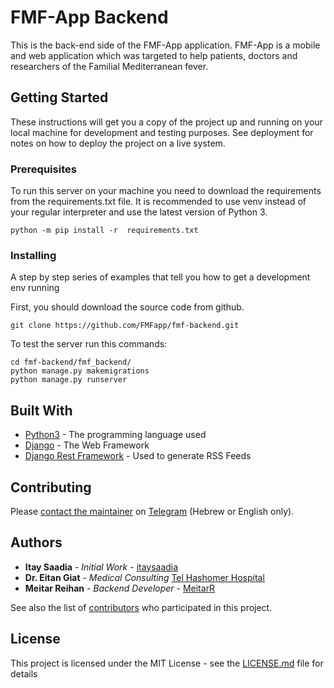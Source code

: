 # FMF-App Backend

This is the back-end side of the FMF-App application. 
FMF-App is a mobile and web application which was targeted to help patients, doctors and researchers of the Familial Mediterranean fever.

## Getting Started

These instructions will get you a copy of the project up and running on your local machine for development and testing purposes. See deployment for notes on how to deploy the project on a live system.

### Prerequisites

To run this server on your machine you need to download the requirements from the requirements.txt file. 
It is recommended to use venv instead of your regular interpreter and use the latest version of Python 3.
```
python -m pip install -r  requirements.txt
```

### Installing

A step by step series of examples that tell you how to get a development env running

First, you should download the source code from github.
```
git clone https://github.com/FMFapp/fmf-backend.git 
```

To test the server run this commands:
```
cd fmf-backend/fmf_backend/
python manage.py makemigrations
python manage.py runserver
```

## Built With

* [Python3](https://www.python.org/) - The programming language used
* [Django](https://www.djangoproject.com/) - The Web Framework
* [Django Rest Framework](https://www.django-rest-framework.org/) - Used to generate RSS Feeds

## Contributing

Please [contact the maintainer](https://t.me/d4rk_0lympus) on [Telegram](https://telegram.org/) (Hebrew or English only).


## Authors

* **Itay Saadia** - *Initial Work* - [itaysaadia](https://github.com/itaysaadia)
* **Dr. Eitan Giat** - *Medical Consulting* [Tel Hashomer Hospital](https://www.sheba.co.il/%D7%93%D7%A8_%D7%90%D7%99%D7%AA%D7%9F_%D7%92%D7%99%D7%90%D7%AA)
* **Meitar Reihan** - *Backend Developer* - [MeitarR](https://github.com/MeitarR)

See also the list of [contributors](https://github.com/FMFapp/fmf-backend/blob/readme/CONTRIBUTORS) who participated in this project.

## License

This project is licensed under the MIT License - see the [LICENSE.md](LICENSE.md) file for details

